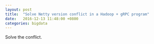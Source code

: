 ```yaml
---
layout: post
title:  "Solve Netty version conflict in a Hadoop + gRPC program"
date:   2016-12-13 11:48:00 +0800
categories: bigdata 
---
```


Solve the conflict.

